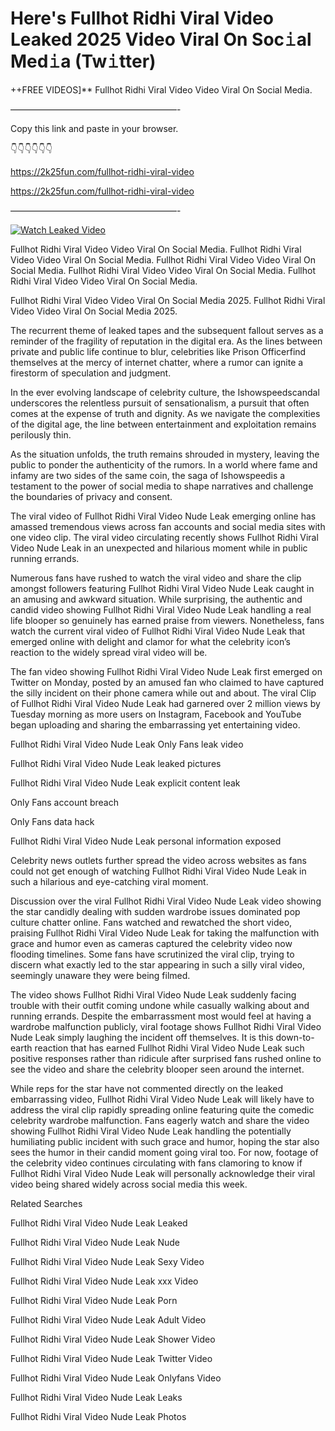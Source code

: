 # Here's Fullhot Ridhi Viral Video Leaked 2025 Video Viral On Soc𝚒al Med𝚒a (Tw𝚒tter)

++FREE VIDEOS]** Fullhot Ridhi Viral Video Video Viral On Social Media.

———————————————————-

Copy this link and paste in your browser.

👇👇👇👇👇👇

https://2k25fun.com/fullhot-ridhi-viral-video

https://2k25fun.com/fullhot-ridhi-viral-video

———————————————————-

[![Watch Leaked Video](https://miro.medium.com/v2/resize:fit:828/format:webp/1*cilzJN44JGOrTw9NJCrNHA.gif "Watch Leaked Video")](https://2k25fun.com/fullhot-ridhi-viral-video)

Fullhot Ridhi Viral Video Video Viral On Social Media. Fullhot Ridhi Viral Video Video Viral On Social Media. Fullhot Ridhi Viral Video Video Viral On Social Media. Fullhot Ridhi Viral Video Video Viral On Social Media. Fullhot Ridhi Viral Video Video Viral On Social Media.

Fullhot Ridhi Viral Video Video Viral On Social Media 2025. Fullhot Ridhi Viral Video Video Viral On Social Media 2025.

The recurrent theme of leaked tapes and the subsequent fallout serves as a reminder of the fragility of reputation in the digital era. As the lines between private and public life continue to blur, celebrities like Prison Officerfind themselves at the mercy of internet chatter, where a rumor can ignite a firestorm of speculation and judgment.

In the ever evolving landscape of celebrity culture, the Ishowspeedscandal underscores the relentless pursuit of sensationalism, a pursuit that often comes at the expense of truth and dignity. As we navigate the complexities of the digital age, the line between entertainment and exploitation remains perilously thin.

As the situation unfolds, the truth remains shrouded in mystery, leaving the public to ponder the authenticity of the rumors. In a world where fame and infamy are two sides of the same coin, the saga of Ishowspeedis a testament to the power of social media to shape narratives and challenge the boundaries of privacy and consent.

The viral video of Fullhot Ridhi Viral Video Nude Leak emerging online has amassed tremendous views across fan accounts and social media sites with one video clip. The viral video circulating recently shows Fullhot Ridhi Viral Video Nude Leak in an unexpected and hilarious moment while in public running errands.

Numerous fans have rushed to watch the viral video and share the clip amongst followers featuring Fullhot Ridhi Viral Video Nude Leak caught in an amusing and awkward situation. While surprising, the authentic and candid video showing Fullhot Ridhi Viral Video Nude Leak handling a real life blooper so genuinely has earned praise from viewers. Nonetheless, fans watch the current viral video of Fullhot Ridhi Viral Video Nude Leak that emerged online with delight and clamor for what the celebrity icon’s reaction to the widely spread viral video will be.

The fan video showing Fullhot Ridhi Viral Video Nude Leak first emerged on Twitter on Monday, posted by an amused fan who claimed to have captured the silly incident on their phone camera while out and about. The viral Clip of Fullhot Ridhi Viral Video Nude Leak had garnered over 2 million views by Tuesday morning as more users on Instagram, Facebook and YouTube began uploading and sharing the embarrassing yet entertaining video.

Fullhot Ridhi Viral Video Nude Leak Only Fans leak video

Fullhot Ridhi Viral Video Nude Leak leaked pictures

Fullhot Ridhi Viral Video Nude Leak explicit content leak

Only Fans account breach

Only Fans data hack

Fullhot Ridhi Viral Video Nude Leak personal information exposed

Celebrity news outlets further spread the video across websites as fans could not get enough of watching Fullhot Ridhi Viral Video Nude Leak in such a hilarious and eye-catching viral moment.

Discussion over the viral Fullhot Ridhi Viral Video Nude Leak video showing the star candidly dealing with sudden wardrobe issues dominated pop culture chatter online. Fans watched and rewatched the short video, praising Fullhot Ridhi Viral Video Nude Leak for taking the malfunction with grace and humor even as cameras captured the celebrity video now flooding timelines. Some fans have scrutinized the viral clip, trying to discern what exactly led to the star appearing in such a silly viral video, seemingly unaware they were being filmed.

The video shows Fullhot Ridhi Viral Video Nude Leak suddenly facing trouble with their outfit coming undone while casually walking about and running errands. Despite the embarrassment most would feel at having a wardrobe malfunction publicly, viral footage shows Fullhot Ridhi Viral Video Nude Leak simply laughing the incident off themselves. It is this down-to-earth reaction that has earned Fullhot Ridhi Viral Video Nude Leak such positive responses rather than ridicule after surprised fans rushed online to see the video and share the celebrity blooper seen around the internet.

While reps for the star have not commented directly on the leaked embarrassing video, Fullhot Ridhi Viral Video Nude Leak will likely have to address the viral clip rapidly spreading online featuring quite the comedic celebrity wardrobe malfunction. Fans eagerly watch and share the video showing Fullhot Ridhi Viral Video Nude Leak handling the potentially humiliating public incident with such grace and humor, hoping the star also sees the humor in their candid moment going viral too. For now, footage of the celebrity video continues circulating with fans clamoring to know if Fullhot Ridhi Viral Video Nude Leak will personally acknowledge their viral video being shared widely across social media this week.

Related Searches

Fullhot Ridhi Viral Video Nude Leak Leaked

Fullhot Ridhi Viral Video Nude Leak Nude

Fullhot Ridhi Viral Video Nude Leak Sexy Video

Fullhot Ridhi Viral Video Nude Leak xxx Video

Fullhot Ridhi Viral Video Nude Leak Porn

Fullhot Ridhi Viral Video Nude Leak Adult Video

Fullhot Ridhi Viral Video Nude Leak Shower Video

Fullhot Ridhi Viral Video Nude Leak Twitter Video

Fullhot Ridhi Viral Video Nude Leak Onlyfans Video

Fullhot Ridhi Viral Video Nude Leak Leaks

Fullhot Ridhi Viral Video Nude Leak Photos
